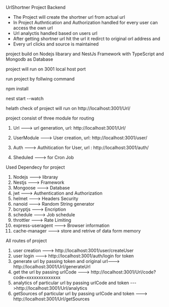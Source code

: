 UrlShortner Project Backend


* The Project will create the shortner url from actual url  
* In Project Authntication and Authorization handled for every user can access the own url
* Url analyctis handled based on users url
* After getting shortner url hit the url it redirct to original orl address and 
* Every url clicks and source is maintained

project build on Nodejs libarary and NestJs Framework with TypeScript and Mongodb as Database

project will run on 3001 local host port


run project by follwing command

npm install

nest start --watch

helath check of project  will run on http://localhost:3001/Url/

project consist of three module for routing
1. Url ---> url generation, url: http://localhost:3001/Url/
2. UserModule ---> User creation, url: http://localhost:3001/user/
3. Auth ---> Authitication for User, url : http://localhost:3001/auth/

4. Sheduled ---> for Cron Job


Used Dependecy for project
1. Nodejs ---> libraray
2. Nestjs ---> Framework
3. Mongoose ---> Database
4. jwt ---> Authentication and Authorization
5. helmet ---> Headers Security
6. nanoid ---> Random String generator
7. bcryptjs ---> Encription 
8. schedule ---> Job schedule
9. throttler ---> Rate Limiting
10. express-useragent ---> Browser information
11. cache-manager ---> store and retrive of data form memory



All routes of project

1. user creation --->  http://localhost:3001/user/createUser
2. user login ---> http://localhost:3001/auth/login for token 
3. generate url by passing token and original url--->  http://localhost:3001/Url/generateUrl
4. get the url by passing urlCode ---> http://localhost:3001/Url/code?code=xxxxxxxxxxxxxx
5. analytics of particular url by passing urlCode and token --->http://localhost:3001/Url/analytics
6. getSources of particular url by passing urlCode and token ---> http://localhost:3001/Url/getSources

